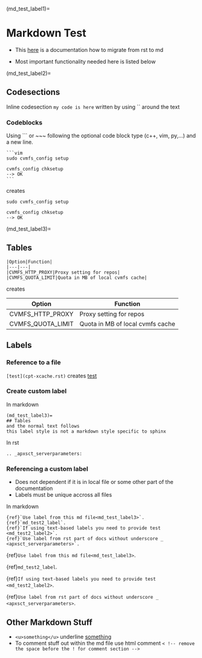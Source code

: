 (md_test_label1)=
# Markdown Test

- This [here](https://docs.readthedocs.io/en/stable/guides/migrate-rest-myst.html) is a documentation how to migrate from rst to md

- Most important functionality needed here is listed below

(md_test_label2)=
## Codesections
Inline codesection `my code is here` written by using `` around the text

### Codeblocks

Using ``` or ~~~ following the optional code block type (c++, vim, py,...) and a new line. 

~~~
```vim
sudo cvmfs_config setup

cvmfs_config chksetup
--> OK
```
~~~

creates

```vim
sudo cvmfs_config setup

cvmfs_config chksetup
--> OK
```


(md_test_label3)=
## Tables
```
|Option|Function|
|---|---|
|CVMFS_HTTP_PROXY|Proxy setting for repos|
|CVMFS_QUOTA_LIMIT|Quota in MB of local cvmfs cache|
```

creates

|Option|Function|
|---|---|
|CVMFS_HTTP_PROXY|Proxy setting for repos|
|CVMFS_QUOTA_LIMIT|Quota in MB of local cvmfs cache|

## Labels

### Reference to a file

`[test](cpt-xcache.rst)` creates [test](cpt-xcache.rst)

### Create custom label
In markdown
```
(md_test_label3)=
## Tables
and the normal text follows
this label style is not a markdown style specific to sphinx
```

In rst
```
.. _apxsct_serverparameters:
```

### Referencing a custom label
- Does not dependent if it is in local file or some other part of the documentation
- Labels must be unique accross all files

In markdown
```
{ref}`Use label from this md file<md_test_label3>`.
{ref}`md_test2_label`.
{ref}`If using text-based labels you need to provide test <md_test2_label2>`.
{ref}`Use label from rst part of docs without underscore _ <apxsct_serverparameters>`.

```

{ref}`Use label from this md file<md_test_label3>`.

{ref}`md_test2_label`.

{ref}`If using text-based labels you need to provide test <md_test2_label2>`.

{ref}`Use label from rst part of docs without underscore _ <apxsct_serverparameters>`.


## Other Markdown Stuff
- `<u>something</u>` underline <u>something</u>
- To comment stuff out within the md file use html comment `< !-- remove the space before the ! for comment section -->`


